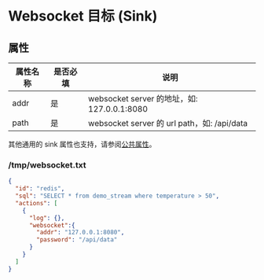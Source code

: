 # Websocket 目标 (Sink)

## 属性

| 属性名称         | 是否必填 | 说明                                                                                                                                                                        |
|--------------|------|---------------------------------------------------------------------------------------------------------------------------------------------------------------------------|
| addr         | 是    | websocket server 的地址，如: 127.0.0.1:8080                                                                                                  |
| path     | 是    | websocket server 的 url path，如: /api/data                                                                                                    |

其他通用的 sink 属性也支持，请参阅[公共属性](../overview.md#公共属性)。

### /tmp/websocket.txt

```json
{
  "id": "redis",
  "sql": "SELECT * from demo_stream where temperature > 50",
  "actions": [
    {
      "log": {},
      "websocket":{
        "addr": "127.0.0.1:8080",
        "password": "/api/data"
      }
    }
  ]
}
```
